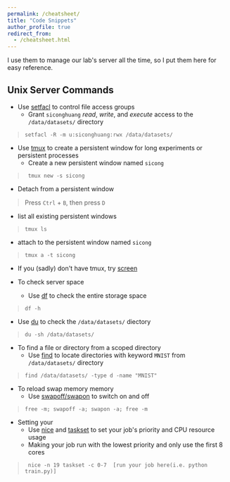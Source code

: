 ```yaml
---
permalink: /cheatsheet/
title: "Code Snippets"
author_profile: true
redirect_from: 
  - /cheatsheet.html
---
```


I use them to manage our lab's server all the time, so I put them here for easy reference.

## Unix Server Commands

* Use [setfacl](https://linux.die.net/man/1/setfacl) to control file access groups
  * Grant `siconghuang` *read*, *write*, and *execute* access to the `/data/datasets/` directory
> ```setfacl -R -m u:siconghuang:rwx /data/datasets/ ``` 

* Use [tmux](https://tmuxcheatsheet.com/) to create a persistent window for long experiments or persistent processes 
  * Create a new persistent window named `sicong`
> ``` tmux new -s sicong```
  * Detach from a persistent window 
> Press `Ctrl` + `B`, then press `D`
  * list all existing persistent windows 
> ``` tmux ls ```
  * attach to the persistent window named `sicong`
> ``` tmux a -t sicong ```
  * If you (sadly) don't have tmux, try [screen](https://linux.die.net/man/1/screen)

* To check server space
  * Use [df](https://linux.die.net/man/1/df) to check the entire storage space 
> ``` df -h ```
  * Use [du](https://linux.die.net/man/1/du) to check the `/data/datasets/` diectory
> ``` du -sh /data/datasets/ ```

* To find a file or directory from a scoped directory
  * Use [find](https://www.cyberciti.biz/faq/howto-find-a-directory-linux-command/) to locate directories with keyword `MNIST` from `/data/datasets/` directory
> ``` find /data/datasets/ -type d -name "MNIST" ```

* To reload swap memory memory
  * Use [swapoff/swapon](https://www.redhat.com/sysadmin/clear-swap-linux#:~:text=To%20clear%20the%20swap%20memory,in%20swap%20and%20in%20RAM.) to switch on and off
> ``` free -m; swapoff -a; swapon -a; free -m ```

* Setting your 
  * Use [nice](https://linux.die.net/man/1/nice) and [taskset](https://linux.die.net/man/1/taskset) to set your job's priority and CPU resource usage
  * Making your job run with the lowest priority and only use the first 8 cores
> ``` nice -n 19 taskset -c 0-7  [run your job here(i.e. python train.py)]```